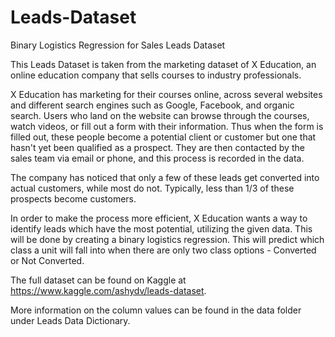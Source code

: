 # Leads-Dataset

Binary Logistics Regression for Sales Leads Dataset

This Leads Dataset is taken from the marketing dataset of X Education, an online education company that sells courses to industry professionals.

X Education has marketing for their courses online, across several websites and different search engines such as Google, Facebook, and organic search. Users who land on the website can browse through the courses, watch videos, or fill out a form with their information. Thus when the form is filled out, these people become a potential client or customer but one that hasn't yet been qualified as a prospect. They are then contacted by the sales team via email or phone, and this process is recorded in the data.

The company has noticed that only a few of these leads get converted into actual customers, while most do not. Typically, less than 1/3 of these prospects become customers.

In order to make the process more efficient, X Education wants a way to identify leads which have the most potential, utilizing the given data. This will be done by creating a binary logistics regression. This will predict which class a unit will fall into when there are only two class options - Converted or Not Converted.

The full dataset can be found on Kaggle at https://www.kaggle.com/ashydv/leads-dataset.

More information on the column values can be found in the data folder under Leads Data Dictionary.
